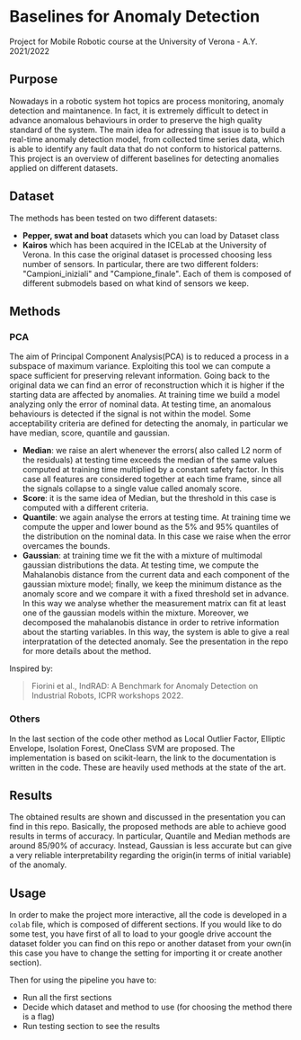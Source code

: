 # Baselines for Anomaly Detection
Project for Mobile Robotic course at the University of Verona - A.Y. 2021/2022

## Purpose

Nowadays in a robotic system hot topics are process monitoring, anomaly detection and maintanence. In fact, it is extremely difficult to detect in advance anomalous behaviours in order to preserve the high quality standard of the system. 
The main idea for adressing that issue is to build a real-time anomaly detection model, from collected time series data, which is able to identify any fault data that do not conform to historical patterns.
This project is an overview of different baselines for detecting anomalies applied on different datasets.

## Dataset 
The methods has been tested on two different datasets: 
- **Pepper, swat and boat** datasets which you can load by Dataset class
- **Kairos** which has been acquired in the ICELab at the University of Verona. In this case the original dataset is processed choosing less number of sensors. In particular, there are two different folders: "Campioni_iniziali" and "Campione_finale". Each of them is composed of different submodels based on what kind of sensors we keep.

## Methods 
### PCA
The aim of Principal Component Analysis(PCA) is to reduced a process in a subspace of maximum variance. Exploiting this tool we can compute a space sufficient for preserving relevant information. Going back to the original data we can find an error of reconstruction which it is higher if the starting data are affected by anomalies. At training time we build a model analyzing only the error of nominal data. At testing time, an anomalous behaviours is detected if the signal is not within the model. Some acceptability criteria are defined for detecting the anomaly, in particular we have median, score, quantile and gaussian.
- **Median**: we raise an alert whenever the errors( also called L2 norm of the residuals) at testing time exceeds the median of the same values computed at training time multiplied by a constant safety factor. In this case all features are considered together at each time frame, since all the signals collapse to a single value called anomaly score.
- **Score**: it is the same idea of Median, but the threshold in this case is computed with a different criteria.
- **Quantile**: we again analyse the errors at testing time. At training time we compute the upper and lower bound as the 5% and 95% quantiles of the distribution on the nominal data. In this case we raise when the error overcames the bounds.
- **Gaussian**: at training time we fit the with a mixture of multimodal gaussian distributions the data. At testing time, we compute the Mahalanobis distance from the current data and each component of the gaussian mixture model; finally, we keep the minimum distance as the anomaly score and we compare it with a fixed threshold set in advance. In this way we analyse whether the measurement matrix can fit at least one of the gaussian models within the mixture. Moreover, we decomposed the mahalanobis distance in order to retrive information about the starting variables. In this way, the system is able to give a real interpratation of the detected anomaly. See the presentation in the repo for more details about the method.

Inspired by:
> Fiorini et al., IndRAD: A Benchmark for Anomaly Detection on Industrial Robots, ICPR workshops 2022.
### Others
In the last section of the code other method as Local Outlier Factor, Elliptic Envelope, Isolation Forest, OneClass SVM are proposed. The implementation is based on scikit-learn, the link to the documentation is written in the code. These are heavily used methods at the state of the art.


## Results 
The obtained results are shown and discussed in the presentation you can find in this repo. Basically, the proposed methods are able to achieve good results in terms of accuracy. In particular, Quantile and Median methods are around 85/90% of accuracy. Instead, Gaussian is less accurate but can give a very reliable interpretability regarding the origin(in terms of  initial variable) of the anomaly.
## Usage
In order to make the project more interactive, all the code is developed in a ```colab``` file, which is composed of different sections.
If you would like to do some test, you have first of all to load to your google drive account the dataset folder you can find on this repo or another dataset from your own(in this case you have to change the setting for importing it or create another section).

Then for using the pipeline you have to: 
- Run all the first sections 
- Decide which dataset and method to use (for choosing the method there is a flag)
- Run testing section to see the results
